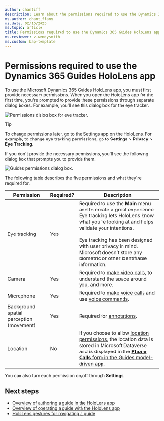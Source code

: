 ```yaml
---
author: chantiff
description: Learn about the permissions required to use the Dynamics 365 Guides HoloLens app
ms.author: chantiffany
ms.date: 02/16/2023
ms.topic: article
title: Permissions required to use the Dynamics 365 Guides HoloLens app
ms.reviewer: v-wendysmith
ms.custom: bap-template
---
```


# Permissions required to use the Dynamics 365 Guides HoloLens app

To use the Microsoft Dynamics 365 Guides HoloLens app, you must first provide necessary permissions. When you open the HoloLens app for the first time, you're prompted to provide these permissions through separate dialog boxes. For example, you'll see this dialog box for the eye tracker.

![Permissions dialog box for eye tracker.](media/hololens-permissions-eye-tracker.PNG "Permissions dialog box for eye tracker")

> [!TIP]
> To change permissions later, go to the Settings app on the HoloLens. For example, to change eye tracking permissions, go to **Settings** > **Privacy** > **Eye Tracking**.

If you don't provide the necessary permissions, you'll see the following dialog box that prompts you to provide them.

![Guides permissions dialog box.](media/hololens-permissions.JPG "Guides permissions dialog box")

The following table describes the five permissions and what they're required for.  

|Permission|Required?|Description|
|----------------------|--------|---------------------------------------------------------|
|Eye tracking|Yes|Required to use the **Main** menu and to create a great experience. Eye tracking lets HoloLens know what you’re looking at and helps validate your intentions.<br><br>Eye tracking has been designed with user privacy in mind. Microsoft doesn’t store any biometric or other identifiable information.|
|Camera|Yes|Required to [make video calls](calling-start-call.md), to understand the space around you, and more.|
|Microphone|Yes|Required to [make voice calls](calling-start-call.md) and use [voice commands](voice-commands.md).|  
|Background spatial perception (movement)|Yes|Required for [annotations](calling-annotations.md).|
|Location|No|If you choose to allow [location permissions](/windows/uwp/packaging/app-capability-declarations), the location data is stored in Microsoft Dataverse and is displayed in the [**Phone Calls** form  in the Guides model-driven app](call-logging.md).|

You can also turn each permission on/off through **Settings**.

## Next steps

- [Overview of authoring a guide in the HoloLens app](hololens-app-overview.md)
- [Overview of operating a guide with the HoloLens app](operator-overview.md)
- [HoloLens gestures for navigating a guide](operator-gestures-HL2.md)
